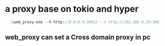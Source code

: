 # a proxy base on tokio and hyper

```rust
  .\web_proxy.exe --h http://0.0.0.0:30012 --t http://192.168.0.29:30012 --headers content-type,token --log
```

## web_proxy can set a Cross domain proxy in pc
